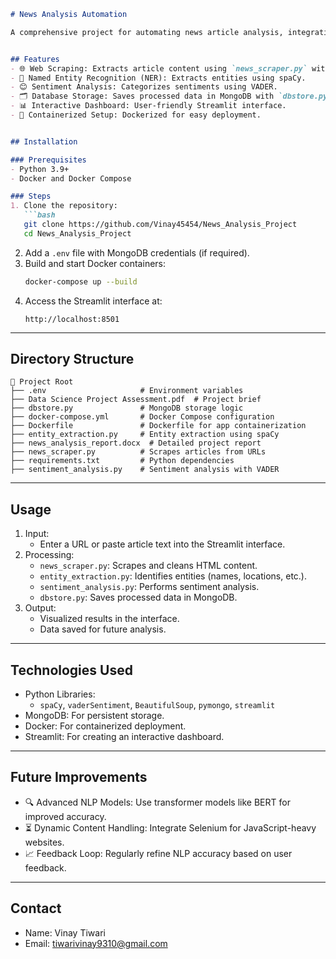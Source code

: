 ```markdown
# News Analysis Automation

A comprehensive project for automating news article analysis, integrating web scraping, entity extraction, sentiment analysis, and MongoDB for data storage. The project is containerized using Docker and provides an intuitive interface with Streamlit.


## Features
- 🌐 Web Scraping: Extracts article content using `news_scraper.py` with BeautifulSoup.
- 🧠 Named Entity Recognition (NER): Extracts entities using spaCy.
- 😊 Sentiment Analysis: Categorizes sentiments using VADER.
- 🗂️ Database Storage: Saves processed data in MongoDB with `dbstore.py`.
- 📊 Interactive Dashboard: User-friendly Streamlit interface.
- 🐳 Containerized Setup: Dockerized for easy deployment.


## Installation

### Prerequisites
- Python 3.9+
- Docker and Docker Compose

### Steps
1. Clone the repository:
   ```bash
   git clone https://github.com/Vinay45454/News_Analysis_Project
   cd News_Analysis_Project
   ```
2. Add a `.env` file with MongoDB credentials (if required).
3. Build and start Docker containers:
   ```bash
   docker-compose up --build
   ```
4. Access the Streamlit interface at:
   ```
   http://localhost:8501
   ```

---

## Directory Structure
```
📁 Project Root
├── .env                     # Environment variables
├── Data Science Project Assessment.pdf  # Project brief
├── dbstore.py               # MongoDB storage logic
├── docker-compose.yml       # Docker Compose configuration
├── Dockerfile               # Dockerfile for app containerization
├── entity_extraction.py     # Entity extraction using spaCy
├── news_analysis_report.docx  # Detailed project report
├── news_scraper.py          # Scrapes articles from URLs
├── requirements.txt         # Python dependencies
├── sentiment_analysis.py    # Sentiment analysis with VADER
```

---

## Usage
1. Input: 
   - Enter a URL or paste article text into the Streamlit interface.
2. Processing:
   - `news_scraper.py`: Scrapes and cleans HTML content.
   - `entity_extraction.py`: Identifies entities (names, locations, etc.).
   - `sentiment_analysis.py`: Performs sentiment analysis.
   - `dbstore.py`: Saves processed data in MongoDB.
3. Output: 
   - Visualized results in the interface.
   - Data saved for future analysis.

---

## Technologies Used
- Python Libraries: 
  - `spaCy`, `vaderSentiment`, `BeautifulSoup`, `pymongo`, `streamlit`
- MongoDB: For persistent storage.
- Docker: For containerized deployment.
- Streamlit: For creating an interactive dashboard.

---

## Future Improvements
- 🔍 Advanced NLP Models: Use transformer models like BERT for improved accuracy.
- ⏳ Dynamic Content Handling: Integrate Selenium for JavaScript-heavy websites.
- 📈 Feedback Loop: Regularly refine NLP accuracy based on user feedback.

---


## Contact
- Name: Vinay Tiwari
- Email: tiwarivinay9310@gmail.com  
```  
